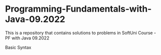 # Programming-Fundamentals-with-Java-09.2022
This is a repository that contains solutions to problems in SoftUni Course - PF with Java 09.2022

Basic Syntax 

